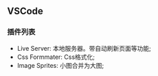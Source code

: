 ## VSCode

### 插件列表

* Live Server: 本地服务器。带自动刷新页面等功能;
* Css Formmater: Css格式化;
* Image Sprites: 小图合并为大图;
